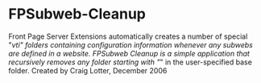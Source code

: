 FPSubweb-Cleanup
================

Front Page Server Extensions automatically creates a number of special "_vti" folders containing configuration information whenever any subwebs are defined in a website. FPSubweb Cleanup is a simple application that recursively removes any folder starting with "_" in the user-specified base folder.  Created by Craig Lotter, December 2006
